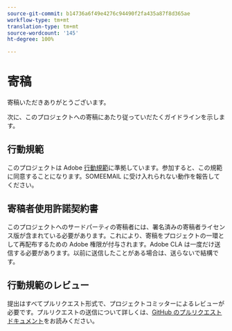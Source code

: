 ```yaml
---
source-git-commit: b14736a6f49e4276c94490f2fa435a87f8d365ae
workflow-type: tm+mt
translation-type: tm+mt
source-wordcount: '145'
ht-degree: 100%

---
```

# 寄稿

寄稿いただきありがとうございます。

次に、このプロジェクトへの寄稿にあたり従っていだたくガイドラインを示します。

## 行動規範

このプロジェクトは Adobe [行動規範](https://git.corp.adobe.com/OpenSourceAdvisoryBoard/starter-repo/blob/master/CODE_OF_CONDUCT.md)に準拠しています。参加すると、この規範に同意することになります。SOMEEMAIL に受け入れられない動作を報告してください。

## 寄稿者使用許諾契約書

このプロジェクトへのサードパーティの寄稿者には、署名済みの寄稿者ライセンス版が含まれている必要があります。これにより、寄稿をプロジェクトの一環として再配布するための Adobe 権限が付与されます。Adobe CLA は一度だけ送信する必要があります。以前に送信したことがある場合は、送らないで結構です。

## 行動規範のレビュー

提出はすべてプルリクエスト形式で、プロジェクトコミッターによるレビューが必要です。プルリクエストの送信について詳しくは、[GitHub のプルリクエストドキュメント](https://help.github.com/ja/github/collaborating-with-issues-and-pull-requests/about-pull-requests)をお読みください。

